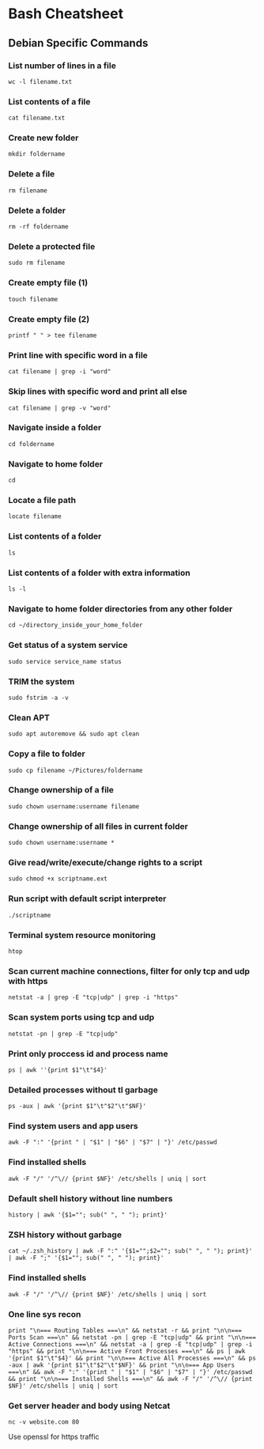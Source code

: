 # Bash Cheatsheet

## Debian Specific Commands

### List number of lines in a file

```shell
wc -l filename.txt
```

### List contents of a file

```shell
cat filename.txt
```

### Create new folder

```shell
mkdir foldername
```

### Delete a file

```shell
rm filename
```

### Delete a folder

```shell
rm -rf foldername
```

### Delete a protected file

```shell
sudo rm filename
```

### Create empty file (1)

```shell
touch filename
```

### Create empty file (2)

```shell
printf " " > tee filename
```

### Print line with specific word in a file

```shell
cat filename | grep -i "word"
```

### Skip lines with specific word and print all else

```shell
cat filename | grep -v "word"
```

### Navigate inside a folder

```shell
cd foldername
```

### Navigate to home folder

```shell
cd
```

### Locate a file path

```shell
locate filename
```

### List contents of a folder

```shell
ls
```

### List contents of a folder with extra information

```shell
ls -l
```

### Navigate to home folder directories from any other folder

```shell
cd ~/directory_inside_your_home_folder
```

### Get status of a system service

```shell
sudo service service_name status
```

### TRIM the system

```shell
sudo fstrim -a -v
```

### Clean APT

```shell
sudo apt autoremove && sudo apt clean
```

### Copy a file to folder

```shell
sudo cp filename ~/Pictures/foldername
```

### Change ownership of a file

```shell
sudo chown username:username filename 
```

### Change ownership of all files in current folder

```shell
sudo chown username:username *
```

### Give read/write/execute/change rights to a script

```shell
sudo chmod +x scriptname.ext
```

### Run script with default script interpreter

```shell
./scriptname
```

### Terminal system resource monitoring

```shell
htop
```

### Scan current machine connections, filter for only tcp and udp with https

```shell
netstat -a | grep -E "tcp|udp" | grep -i "https"
```

### Scan system ports using tcp and udp

```shell
netstat -pn | grep -E "tcp|udp"
```

### Print only proccess id and process name

```shell
ps | awk ''{print $1"\t"$4}'
```

### Detailed processes without tl garbage

```shell
ps -aux | awk '{print $1"\t"$2"\t"$NF}'
```

### Find system users and app users

```shell
awk -F ":" '{print " | "$1" | "$6" | "$7" | "}' /etc/passwd
```

### Find installed shells

```shell
awk -F "/" '/^\// {print $NF}' /etc/shells | uniq | sort
```

### Default shell history without line numbers

```shell
history | awk '{$1=""; sub(" ", " "); print}'
```

### ZSH history without garbage

```shell
cat ~/.zsh_history | awk -F ":" '{$1="";$2=""; sub(" ", " "); print}' | awk -F ";" '{$1=""; sub(" ", " "); print}'
```

### Find installed shells

```shell
awk -F "/" '/^\// {print $NF}' /etc/shells | uniq | sort
```

### One line sys recon

```shell
print "\n=== Routing Tables ===\n" && netstat -r && print "\n\n=== Ports Scan ===\n" && netstat -pn | grep -E "tcp|udp" && print "\n\n=== Active Connections ===\n" && netstat -a | grep -E "tcp|udp" | grep -i "https" && print "\n\n=== Active Front Processes ===\n" && ps | awk '{print $1"\t"$4}' && print "\n\n=== Active All Processes ===\n" && ps -aux | awk '{print $1"\t"$2"\t"$NF}' && print "\n\n=== App Users ===\n" && awk -F ":" '{print " | "$1" | "$6" | "$7" | "}' /etc/passwd && print "\n\n=== Installed Shells ===\n" && awk -F "/" '/^\// {print $NF}' /etc/shells | uniq | sort
```

### Get server header and body using Netcat

```shell
nc -v website.com 80
```

Use openssl for https traffic
